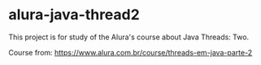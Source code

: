 # alura-java-thread2
This project is for study of the Alura's course about Java Threads: Two. 

Course from: https://www.alura.com.br/course/threads-em-java-parte-2
